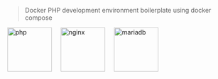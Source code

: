 > Docker PHP development environment boilerplate using docker compose

<div style="display: flex; align-items: center; ">
<img style="width: 100px" src="https://www.php.net//images/logos/php-logo.svg" alt="php">
<img style="width: 100px; margin: 0 20px;" src="https://upload.wikimedia.org/wikipedia/commons/c/c5/Nginx_logo.svg" alt="nginx">
<img style="width: 100px" src="https://mariadb.com/wp-content/uploads/2019/11/mariadb-logo_black-transparent.png" alt="mariadb">
</div>
